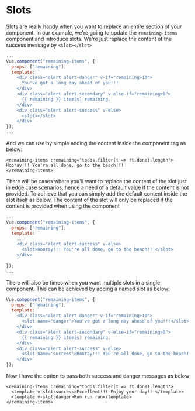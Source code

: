 # Slots

Slots are really handy when you want to replace an entire section of your component. In our example, we're going to update the `remaining-items` component and introduce slots. We're just replace the content of the success message by `<slot></slot>`

```javascript
...
Vue.component("remaining-items", {
  props: ["remaining"],
  template: `
    <div class="alert alert-danger" v-if="remaining>10">
      You've got a long day ahead of you!!!
    </div>
    <div class="alert alert-secondary" v-else-if="remaining>0">
      {{ remaining }} item(s) remaining.
    </div>
    <div class="alert alert-success" v-else>
      <slot></slot>
    </div>`
});
...
```

And we can use by simple adding the content inside the component tag as below:

```markup
<remaining-items :remaining="todos.filter(t => !t.done).length">
Hooray!!! You're all done, go to the beach!!!
</remaining-items>
```

There will be cases where you'll want to replace the content of the slot just in edge case scenarios, hence a need of a default value if the content is not provided. To achieve that you can simply add the default content inside the slot itself as below. The content of the slot will only be replaced if the content is provided when using the component

```javascript
...
Vue.component("remaining-items", {
  props: ["remaining"],
  template: `
    ...
    <div class="alert alert-success" v-else>
      <slot>Hooray!!! You're all done, go to the beach!!!</slot>
    </div>
    `
});
...
```

There will also be times when you want multiple slots in a single component. This can be achieved by adding a named slot as below:

```javascript
Vue.component("remaining-items", {
  props: ["remaining"],
  template: `
    <div class="alert alert-danger" v-if="remaining>10">
      <slot name='danger'>You've got a long day ahead of you!!!</slot>
    </div>
    <div class="alert alert-secondary" v-else-if="remaining>0">
      {{ remaining }} item(s) remaining.
    </div>
    <div class="alert alert-success" v-else>
      <slot name='success'>Hooray!!! You're all done, go to the beach!!!</slot>
    </div>`
});
```

Now I have the option to pass both success and danger messages as below

```markup
<remaining-items :remaining="todos.filter(t => !t.done).length">
  <template v-slot:success>Excellent!!! Enjoy your day!!!</template>
  <template v-slot:danger>Run run run</template>
</remaining-items>
```

